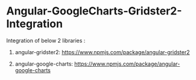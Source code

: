 # Angular-GoogleCharts-Gridster2-Integration

Integration of below 2 libraries :

1. angular-gridster2: https://www.npmjs.com/package/angular-gridster2

2. angular-google-charts: https://www.npmjs.com/package/angular-google-charts
